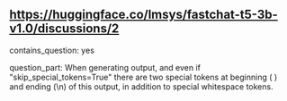 ## https://huggingface.co/lmsys/fastchat-t5-3b-v1.0/discussions/2

contains_question: yes

question_part: When generating output, and even if "skip_special_tokens=True" there are two special tokens at beginning (<pad> ) and ending (\n) of this output, in addition to special whitespace tokens.